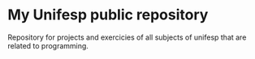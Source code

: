 # My Unifesp public repository
Repository for projects and exercicies of all subjects of unifesp that are related to programming.
